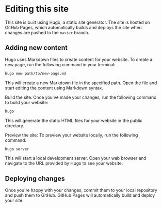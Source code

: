 # Editing this site
This site is built using Hugo, a static site generator. The site is hosted on GitHub Pages, which automatically builds and deploys the site when changes are pushed to the `master` branch.

## Adding new content
Hugo uses Markdown files to create content for your website. To create a new page, run the following command in your terminal:

```bash
hugo new path/to/new-page.md
```

This will create a new Markdown file in the specified path. Open the file and start editing the content using Markdown syntax.

Build the site: Once you've made your changes, run the following command to build your website:

```bash
hugo
```


This will generate the static HTML files for your website in the public directory.

Preview the site: To preview your website locally, run the following command:

```bash
hugo server
```

This will start a local development server. Open your web browser and navigate to the URL provided by Hugo to see your website.

## Deploying changes
Once you're happy with your changes, commit them to your local repository and push them to GitHub. GitHub Pages will automatically build and deploy your site.


